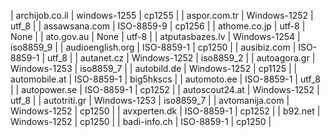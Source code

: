 | archijob.co.il | windows-1255 | cp1255 |
| aspor.com.tr | Windows-1252 | utf_8 |
| assawsana.com | ISO-8859-9 | cp1256 |
| athome.co.jp | utf-8 | None |
| ato.gov.au | None | utf-8 |
| atputasbazes.lv | Windows-1254 | iso8859_9 |
| audioenglish.org | ISO-8859-1 | cp1250 |
| ausibiz.com | ISO-8859-1 | utf_8 |
| autanet.cz | Windows-1252 | iso8859_2 |
| autoagora.gr | Windows-1253 | iso8859_7 |
| autobild.de | Windows-1252 | cp1125 |
| automobile.at | ISO-8859-1 | big5hkscs |
| automoto.ee | ISO-8859-1 | utf_8 |
| autopower.se | ISO-8859-1 | cp1252 |
| autoscout24.at | Windows-1252 | utf_8 |
| autotriti.gr | Windows-1253 | iso8859_7 |
| avtomanija.com | Windows-1252 | cp1250 |
| avxperten.dk | ISO-8859-1 | cp1252 |
| b92.net | Windows-1252 | cp1250 |
| badi-info.ch | ISO-8859-1 | cp1250 |
